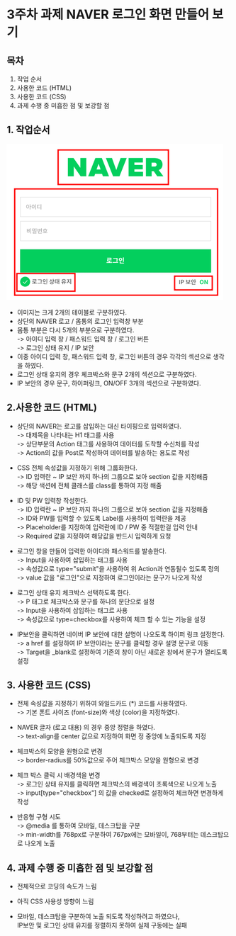 # 3주차 과제 NAVER 로그인 화면 만들어 보기

## 목차

1. 작업 순서
2. 사용한 코드 (HTML)
3. 사용한 코드 (CSS)
4. 과제 수행 중 미흡한 점 및 보강할 점

## 1. 작업순서

<img src="./images/login_table.png">

- 이미지는 크게 2개의 테이블로 구분하였다.<BR>
- 상단의 NAVER 로고 / 몸통의 로그인 입력창 부분<BR>
- 몸통 부분은 다시 5개의 부분으로 구분하였다. <BR>
  -> 아이디 입력 창 / 패스워드 입력 창 / 로그인 버튼 <BR>
  -> 로그인 상태 유지 / IP 보안<BR>
- 이중 아이디 입력 창, 패스워드 입력 창, 로그인 버튼의 경우 각각의 섹션으로 생각을 하였다. <BR>
- 로그인 상태 유지의 경우 체크박스와 문구 2개의 섹션으로 구분하였다.<BR>
- IP 보안의 경우 문구, 하이퍼링크, ON/OFF 3개의 섹션으로 구분하였다.<BR>

## 2.사용한 코드 (HTML)

- 상단의 NAVER는 로고를 삽입하는 대신 타이핑으로 입력하였다. <br>
  -> 대제목을 나타내는 H1 태그를 사용 <br>
  -> 상단부분의 Action 태그를 사용하여 데이터를 도착할 수신처를 작성<br>
  -> Action의 값을 Post로 작성하여 데이터를 발송하는 용도로 작성 <br>

- CSS 전체 속성값을 지정하기 위해 그룹화한다.<br>
  -> ID 입력란 ~ IP 보안 까지 하나의 그룹으로 보아 section 값을 지정해줌 <br>
  -> 해당 색션에 전체 클래스를 class를 통하여 지정 해줌<br>

- ID 및 PW 입력창 작성한다.<br>
  -> ID 입력란 ~ IP 보안 까지 하나의 그룹으로 보아 section 값을 지정해줌 <br>
  -> ID와 PW를 입력할 수 있도록 Label를 사용하여 입력란을 제공 <br>
  -> Placeholder를 지정하여 입력란에 ID / PW 중 적절한걸 입력 안내 <br>
  -> Required 값을 지정하여 해당값을 반드시 입력하게 요청 <br>

- 로그인 창을 만들어 입력한 아이디와 패스워드를 발송한다.<br>
  -> Input을 사용하여 삽입하는 태그를 사용 <br>
  -> 속성값으로 type="submit"을 사용하여 위 Action과 연동될수 있도록 정의 <br>
  -> value 값을 "로그인"으로 지정하여 로그인이라는 문구가 나오게 작성<br>

- 로그인 상태 유지 체크박스 선택하도록 한다. <br>
  -> P 태그로 체크박스와 문구를 하나의 문단으로 설정 <br>
  -> Input을 사용하여 삽입하는 태그르 사용 <br>
  -> 속성값으로 type=checkbox를 사용하여 체크 할 수 있는 기능을 설정 <br>

- IP보안을 클릭하면 네이버 IP 보안에 대한 설명이 나오도록 하이퍼 링크 설정한다. <br>
  -> a href 를 설정하여 IP 보안이라는 문구를 클릭할 경우 설명 문구로 이동 <br>
  -> Target을 \_blank로 설정하여 기존의 창이 아닌 새로운 창에서 문구가 열리도록 설정 <br>

## 3. 사용한 코드 (CSS)

- 전체 속성값을 지정하기 위하여 와일드카드 (\*) 코드를 사용하였다. <bR>
  -> 기본 폰트 사이즈 (font-size)와 색상 (color)을 지정하였다.

- NAVER 글자 (로고 대용) 의 경우 중앙 정렬을 하였다.<BR>
  -> text-align를 center 값으로 지정하여 화면 정 중앙에 노출되도록 지정<BR>

- 체크박스의 모양을 원형으로 변경<BR>
  -> border-radius를 50%값으로 주어 체크박스 모양을 원형으로 변경<BR>

- 체크 박스 클릭 시 배경색을 변경<BR>
  -> 로그인 상태 유지를 클릭하면 체크박스의 배경색이 초록색으로 나오게 노출<BR>
  -> input[type="checkbox"] 의 값을 checked로 설정하여 체크하면 변경하게 작성 <br>

- 반응형 구형 시도<BR>
  -> @media 를 통하여 모바일, 데스크탑을 구분<BR>
  -> min-width를 768px로 구분하여 767px에는 모바일이, 768부터는 데스크탑으로 나오게 노출 <br>

## 4. 과제 수행 중 미흡한 점 및 보강할 점

- 전체적으로 코딩의 속도가 느림 <BR>

- 아직 CSS 사용성 방향이 느림<BR>

- 모바일, 데스크탑을 구분하여 노출 되도록 작성하려고 하였으나,<BR>
  IP보안 및 로그인 상태 유지를 정렬하지 못하여 실제 구동에는 실패 <BR>
